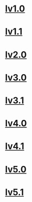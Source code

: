 # [**lv1.0**](https://github.com/hoangdat251004/ehc_ctf_learn/blob/main/week_1/lv1.0.md)
# [**lv1.1**](https://github.com/hoangdat251004/ehc_ctf_learn/blob/main/week_1/lv1.1.md)

# [**lv2.0**](https://github.com/hoangdat251004/ehc_ctf_learn/blob/main/week_1/lv2.0.md)

# [**lv3.0**](https://github.com/hoangdat251004/ehc_ctf_learn/blob/main/week_1/lv3.0.md)
# [**lv3.1**](https://github.com/hoangdat251004/ehc_ctf_learn/blob/main/week_1/lv3.1.md)

# [**lv4.0**](https://github.com/hoangdat251004/ehc_ctf_learn/blob/main/week_1/lv4.0.md)
# [**lv4.1**](https://github.com/hoangdat251004/ehc_ctf_learn/blob/main/week_1/lv4.1.md)

# [**lv5.0**](https://github.com/hoangdat251004/ehc_ctf_learn/blob/main/week_1/lv5.0.md)
# [**lv5.1**](https://github.com/hoangdat251004/ehc_ctf_learn/blob/main/week_1/lv5.1.md)

